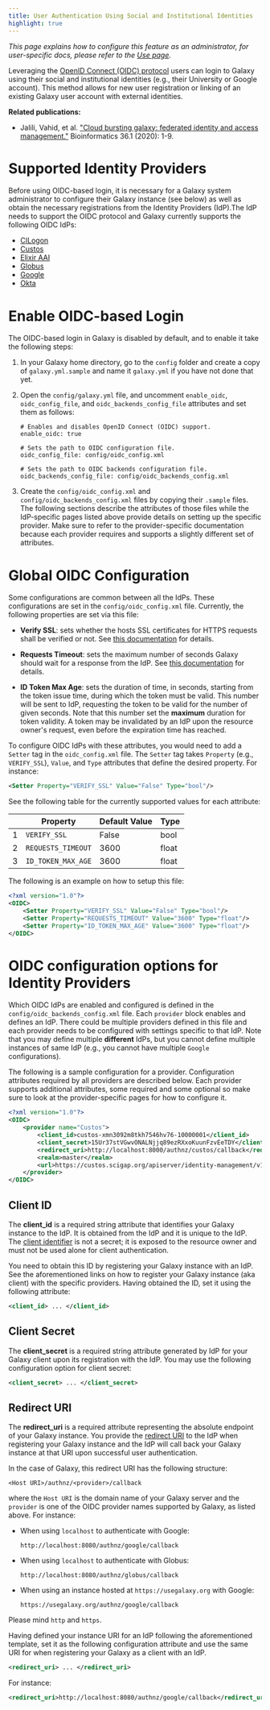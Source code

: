 ```yaml
---
title: User Authentication Using Social and Institutional Identities
highlight: true
---
```


_This page explains how to configure this feature as an administrator,
for user-specific docs, please refer to the [Use page](/src/authnz/use/oidc/index.md)._

Leveraging the [OpenID Connect (OIDC)
protocol](https://developer.okta.com/blog/2019/10/21/illustrated-guide-to-oauth-and-oidc)
users can login to Galaxy using their social and institutional identities
(e.g., their University or Google account). This method allows for new user
registration or linking of an existing Galaxy user account with external
identities.


**Related publications:**
- Jalili, Vahid, et al. ["Cloud bursting galaxy: federated identity and access management."](https://doi.org/10.1093/bioinformatics/btz472) Bioinformatics 36.1 (2020): 1-9.


# Supported Identity Providers

Before using OIDC-based login, it is necessary for a Galaxy system
administrator to configure their Galaxy instance (see below) as well as obtain
the necessary registrations from the Identity Providers (IdP).The IdP needs to
support the OIDC protocol and Galaxy currently supports the following OIDC
IdPs:

- [CILogon](/src/authnz/config/oidc/idps/cilogon/index.md)
- [Custos](/src/authnz/config/oidc/idps/custos/index.md)
- [Elixir AAI](/src/authnz/config/oidc/idps/elixir-aai/index.md)
- [Globus](/src/authnz/config/oidc/idps/globus/index.md)
- [Google](/src/authnz/config/oidc/idps/google/index.md)
- [Okta](/src/authnz/config/oidc/idps/okta/index.md)


# Enable OIDC-based Login

The OIDC-based login in Galaxy is disabled by default, and to enable it take
the following steps:

1. In your Galaxy home directory, go to the `config` folder and create a copy
of `galaxy.yml.sample` and name it `galaxy.yml` if you have not done that yet.

2. Open the `config/galaxy.yml` file, and uncomment `enable_oidc`,
   `oidc_config_file`, and `oidc_backends_config_file` attributes and set them
   as follows:

    ```
    # Enables and disables OpenID Connect (OIDC) support.
    enable_oidc: true

    # Sets the path to OIDC configuration file.
    oidc_config_file: config/oidc_config.xml

    # Sets the path to OIDC backends configuration file.
    oidc_backends_config_file: config/oidc_backends_config.xml
    ```

3. Create the `config/oidc_config.xml` and `config/oidc_backends_config.xml`
   files by copying their `.sample` files. The following sections describe the
   attributes of those files while the IdP-specific pages listed above provide
   details on setting up the specific provider. Make sure to refer to the
   provider-specific documentation because each provider requires and supports
   a slightly different set of attributes.


# Global OIDC Configuration

Some configurations are common between all the IdPs. These configurations are
set in the `config/oidc_config.xml` file. Currently, the following properties
are set via this file:

- **Verify SSL**: sets whether the hosts SSL certificates for HTTPS requests
  shall be verified or not. See [this
  documentation](http://docs.python-requests.org/en/v1.0.4/user/advanced/#ssl-cert-verification)
  for details.

- **Requests Timeout**: sets the maximum number of seconds Galaxy should wait
  for a response from the IdP. See [this
  documentation](http://docs.python-requests.org/en/master/user/advanced/#timeouts)
  for details.

- **ID Token Max Age**: sets the duration of time, in seconds, starting from
  the token issue time, during which the token must be valid. This number will
  be sent to IdP, requesting the token to be valid for the number of given
  seconds. Note that this number set the **maximum** duration for token
  validity. A token may be invalidated by an IdP upon the resource owner's
  request, even before the expiration time has reached.


To configure OIDC IdPs with these attributes, you would need to add a `Setter`
tag in the `oidc_config.xml` file. The `Setter` tag takes `Property` (e.g.,
`VERIFY_SSL`), `Value`, and `Type` attributes that define the desired property.
For instance:

```xml
<Setter Property="VERIFY_SSL" Value="False" Type="bool"/>
```

See the following table for the currently supported values for each attribute:

|   | Property           | Default Value | Type  |
|---|--------------------|---------------|-------|
| 1 | `VERIFY_SSL`       | False         | bool  |
| 2 | `REQUESTS_TIMEOUT` | 3600          | float |
| 3 | `ID_TOKEN_MAX_AGE` | 3600          | float |


The following is an example on how to setup this file:

```xml
<?xml version="1.0"?>
<OIDC>
    <Setter Property="VERIFY_SSL" Value="False" Type="bool"/>
    <Setter Property="REQUESTS_TIMEOUT" Value="3600" Type="float"/>
    <Setter Property="ID_TOKEN_MAX_AGE" Value="3600" Type="float"/>
</OIDC>
```


# OIDC configuration options for Identity Providers

Which OIDC IdPs are enabled and configured is defined in the
`config/oidc_backends_config.xml` file. Each `provider` block enables and
defines an IdP. There could be multiple providers defined in this file and each
provider needs to be configured with settings specific to that IdP. Note that you may
define multiple **different** IdPs, but you cannot define multiple instances of
same IdP (e.g., you cannot have multiple `Google` configurations).

The following is a sample configuration for a provider. Configuration
attributes required by all providers are described below. Each provider
supports additional attributes, some required and some optional so make sure to
look at the provider-specific pages for how to configure it.

```xml
<?xml version="1.0"?>
<OIDC>
    <provider name="Custos">
        <client_id>custos-xmn3092m8tkh7546hv76-10000001</client_id>
        <client_secret>15Ur37stVGwvONALNjjq89ezRXxoKuunFzvEeTDY</client_secret>
        <redirect_uri>http://localhost:8000/authnz/custos/callback</redirect_uri>
        <realm>master</realm>
        <url>https://custos.scigap.org/apiserver/identity-management/v1.0.0/.well-known/openid-configuration</url>
    </provider>
</OIDC>
```

## Client ID

The **client_id** is a required string attribute that identifies your Galaxy
instance to the IdP. It is obtained from the IdP and it is unique to the IdP.
The [client identifier](https://tools.ietf.org/html/rfc6749#section-2.2) is not
a secret; it is exposed to the resource owner and must not be used alone for
client authentication.

You need to obtain this ID by registering your Galaxy instance with an IdP. See
the aforementioned links on how to register your Galaxy instance (aka client)
with the specific providers. Having obtained the ID, set it using the following
attribute:

```xml
<client_id> ... </client_id>
```

## Client Secret

The **client_secret** is a required string attribute generated by IdP for your
Galaxy client upon its registration with the IdP. You may use the following
configuration option for client secret:

```xml
<client_secret> ... </client_secret>
```

## Redirect URI

The **redirect_uri** is a required attribute representing the absolute endpoint
of your Galaxy instance. You provide the [redirect
URI](https://tools.ietf.org/html/rfc6749#section-3.1.2) to the IdP when
registering your Galaxy instance and the IdP will call back your Galaxy
instance at that URI upon successful user authentication.

In the case of Galaxy, this redirect URI has the following structure:

```
<Host URI>/authnz/<provider>/callback
```

where the `Host URI` is the domain name of your Galaxy server and the
`provider` is one of the OIDC provider names supported by Galaxy, as listed
above. For instance:

- When using `localhost` to authenticate with Google:

    ```
    http://localhost:8080/authnz/google/callback
    ```

- When using `localhost` to authenticate with Globus:

    ```
    http://localhost:8080/authnz/globus/callback
    ```

- When using an instance hosted at `https://usegalaxy.org` with Google:

    ```
    https://usegalaxy.org/authnz/google/callback
    ```

Please mind `http` and `https`.

Having defined your instance URI for an IdP following the aforementioned
template, set it as the following configuration attribute and use the same URI
for when registering your Galaxy as a client with an IdP.

```xml
<redirect_uri> ... </redirect_uri>
```

For instance:

```xml
<redirect_uri>http://localhost:8080/authnz/google/callback</redirect_uri>
```
